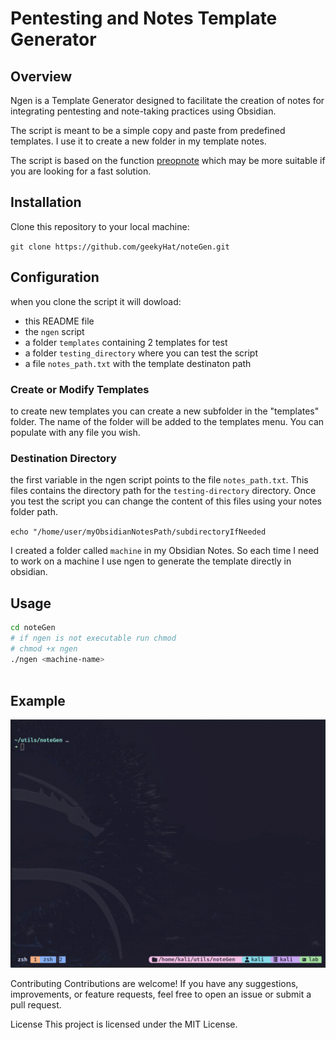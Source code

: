 # Pentesting and Notes Template Generator

## Overview
Ngen is a Template Generator designed to facilitate the creation of notes for integrating pentesting and note-taking practices using Obsidian.

The script is meant to be a simple copy and paste from predefined templates. 
I use it to create a new folder in my template notes.

The script is based on the function [preopnote](https://github.com/0xDynamo/Prepnote/blob/main/README.md) which may be more suitable if you are looking for a fast solution. 

## Installation
Clone this repository to your local machine:

`git clone https://github.com/geekyHat/noteGen.git`

## Configuration

when you clone the script it will dowload:

- this README file
- the `ngen` script
- a folder `templates` containing 2 templates for test
- a folder `testing_directory` where you can test the script
- a file `notes_path.txt` with the template destinaton path

### Create or Modify Templates 

to create new templates you can create a new subfolder in the "templates" folder. The name of the folder will be added to the templates menu. You can populate with any file you wish. 

### Destination Directory

the first variable in the ngen script points to the file `notes_path.txt`. This files contains the directory path for the `testing-directory` directory. Once you test the script you can change the content of this files using your notes folder path. 

`echo "/home/user/myObsidianNotesPath/subdirectoryIfNeeded`

I created a folder called `machine` in my Obsidian Notes. So each time I need to work on a machine I use ngen to generate the template directly in obsidian.

## Usage

```bash
cd noteGen
# if ngen is not executable run chmod
# chmod +x ngen
./ngen <machine-name>
 
```

## Example
![example](./ngen.gif)



Contributing
Contributions are welcome! If you have any suggestions, improvements, or feature requests, feel free to open an issue or submit a pull request.

License
This project is licensed under the MIT License.



